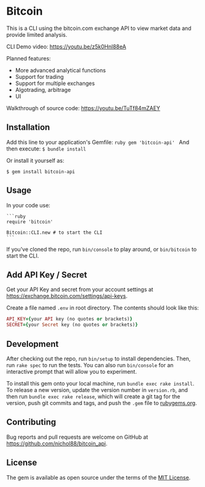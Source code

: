 # Bitcoin

This is a CLI using the bitcoin.com exchange API to view market data and provide limited analysis.

CLI Demo video: https://youtu.be/z5k0Hnl88eA

Planned features:
  - More advanced analytical functions
  - Support for trading
  - Support for multiple exchanges
  - Algotrading, arbitrage
  - UI

Walkthrough of source code: https://youtu.be/TuTf84mZAEY

## Installation

Add this line to your application's Gemfile:
    ```ruby
    gem 'bitcoin-api'
    ```
And then execute:
    ```
    $ bundle install
    ```

Or install it yourself as:

    $ gem install bitcoin-api


## Usage

In your code use:

    ```ruby
    require 'bitcoin'

    Bitcoin::CLI.new # to start the CLI
    ```

If you've cloned the repo, run `bin/console` to play around, or `bin/bitcoin` to start the CLI.

## Add API Key / Secret

Get your API Key and secret from your account settings at https://exchange.bitcoin.com/settings/api-keys.

Create a file named `.env` in root directory. The contents should look like this:

```ruby
API_KEY={your API key (no quotes or brackets)}
SECRET={your Secret key (no quotes or brackets)}
```

## Development

After checking out the repo, run `bin/setup` to install dependencies. Then, run `rake spec` to run the tests. You can also run `bin/console` for an interactive prompt that will allow you to experiment.

To install this gem onto your local machine, run `bundle exec rake install`. To release a new version, update the version number in `version.rb`, and then run `bundle exec rake release`, which will create a git tag for the version, push git commits and tags, and push the `.gem` file to [rubygems.org](https://rubygems.org).

## Contributing

Bug reports and pull requests are welcome on GitHub at https://github.com/nichol88/bitcoin_api.

## License

The gem is available as open source under the terms of the [MIT License](https://opensource.org/licenses/MIT).

